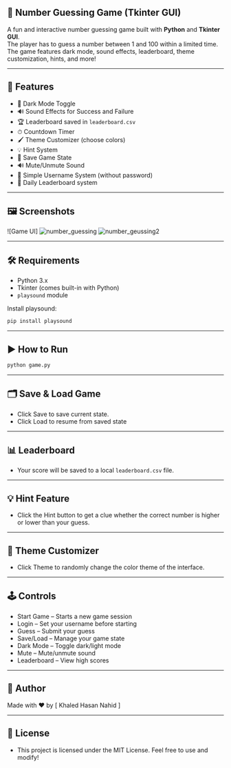 ## 🎯 Number Guessing Game (Tkinter GUI)

A fun and interactive number guessing game built with **Python** and **Tkinter GUI**.  
The player has to guess a number between 1 and 100 within a limited time. The game features dark mode, sound effects, leaderboard, theme customization, hints, and more!

---

 
## 🚀 Features

- 🎨 Dark Mode Toggle
- 🔊 Sound Effects for Success and Failure
- 🏆 Leaderboard saved in `leaderboard.csv`
- ⏱ Countdown Timer
- 🖌 Theme Customizer (choose colors)
- 💡 Hint System
- 💾 Save Game State
- 🔊 Mute/Unmute Sound
- 👤 Simple Username System (without password)
- 📅 Daily Leaderboard system

---


## 🖼️ Screenshots

![Game UI]   ![number_guessing](https://github.com/user-attachments/assets/b69183ec-5d25-4e08-a9b3-0da72e6ba9a0)    ![number_geussing2](https://github.com/user-attachments/assets/de2cd11c-6afc-4e3d-9741-a5f333268dd2) 

---


## 🛠️ Requirements

- Python 3.x  
- Tkinter (comes built-in with Python)  
- `playsound` module

Install playsound:
```bash
pip install playsound

```
---


## ▶️ How to Run

```bash
python game.py
```

---


## 🗂️ Save & Load Game

- Click Save to save current state.
- Click Load to resume from saved state

---


## 📊 Leaderboard

- Your score will be saved to a local `leaderboard.csv` file.

---


## 💡 Hint Feature

- Click the Hint button to get a clue whether the correct number is higher or lower than your guess.

---


## 🎨 Theme Customizer

- Click Theme to randomly change the color theme of the interface.

---
  

## 🕹️ Controls

- Start Game – Starts a new game session
- Login – Set your username before starting
- Guess – Submit your guess
- Save/Load – Manage your game state
- Dark Mode – Toggle dark/light mode
- Mute – Mute/unmute sound
- Leaderboard – View high scores

---


## 📝 Author

Made with ❤️ by [ Khaled Hasan Nahid ]

---


## 📃 License

- This project is licensed under the MIT License. Feel free to use and modify!
